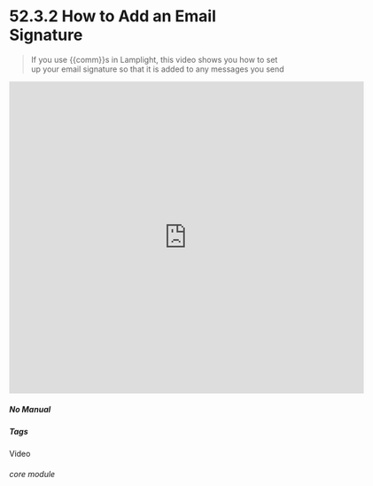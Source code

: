 # 52.3.2 How to Add an Email Signature

> If you use {{comm}}s in Lamplight, this video shows you how to set up your email signature so that it is added to any messages you send



<iframe title="How to Add an Email Signature" width="640" height="564" src="https://player.vimeo.com/video/289258800" data-video-display="home" frameborder="0" allowFullScreen mozallowfullscreen webkitAllowFullScreen></iframe>


##### No Manual

##### Tags
Video

###### core module
